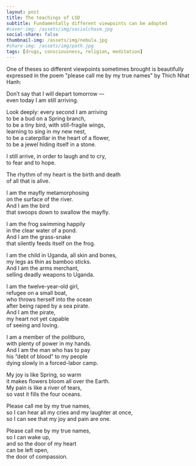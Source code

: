 ```yaml
---
layout: post
title: The teachings of LSD
subtitle: Fundamentally different viewpoints can be adopted
#cover-img: /assets/img/socialchasm.jpg
social-share: false
thumbnail-img: /assets/img/nebula.jpg
#share-img: /assets/img/path.jpg
tags: [drugs, consciousness, religion, meditation]
---
```

One of theses so different viewpoints sometimes brought is beautifully expressed in the poem "please call me by my true names" by Thich Nhat Hanh:

Don’t say that I will depart tomorrow —<br>
even today I am still arriving.

Look deeply: every second I am arriving<br>
to be a bud on a Spring branch,<br>
to be a tiny bird, with still-fragile wings,<br>
learning to sing in my new nest,<br>
to be a caterpillar in the heart of a flower,<br>
to be a jewel hiding itself in a stone.

I still arrive, in order to laugh and to cry,<br>
to fear and to hope.

The rhythm of my heart is the birth and death<br>
of all that is alive.

I am the mayfly metamorphosing<br>
on the surface of the river.<br>
And I am the bird<br>
that swoops down to swallow the mayfly.

I am the frog swimming happily<br>
in the clear water of a pond.<br>
And I am the grass-snake<br>
that silently feeds itself on the frog.

I am the child in Uganda, all skin and bones,<br>
my legs as thin as bamboo sticks.<br>
And I am the arms merchant,<br>
selling deadly weapons to Uganda.

I am the twelve-year-old girl,<br>
refugee on a small boat,<br>
who throws herself into the ocean<br>
after being raped by a sea pirate.<br>
And I am the pirate,<br>
my heart not yet capable<br>
of seeing and loving.

I am a member of the politburo,<br>
with plenty of power in my hands.<br>
And I am the man who has to pay<br>
his “debt of blood” to my people<br>
dying slowly in a forced-labor camp.

My joy is like Spring, so warm<br>
it makes flowers bloom all over the Earth.<br>
My pain is like a river of tears,<br>
so vast it fills the four oceans.

Please call me by my true names,<br>
so I can hear all my cries and my laughter at once,<br>
so I can see that my joy and pain are one.

Please call me by my true names,<br>
so I can wake up,<br>
and so the door of my heart<br>
can be left open,<br>
the door of compassion.
